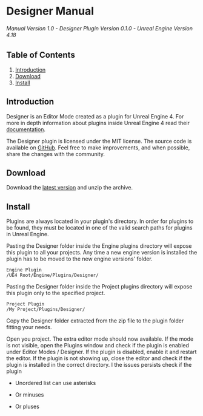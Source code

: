 #      Designer Manual
###### Manual Version 1.0 - Designer Plugin Version 0.1.0 - Unreal Engine Version 4.18

## Table of Contents
1. [Introduction](#introduction)
2. [Download](#download)
3. [Install](#install)

## Introduction
Designer is an Editor Mode created as a plugin for Unreal Engine 4. For more in depth information about plugins inside Unreal Engine 4 read their [documentation](https://docs.unrealengine.com/latest/INT/Programming/Plugins/).

The Designer plugin is licensed under the MIT license. The source code is available on [GitHub](https://github.com/RoelBartstra/Designer). Feel free to make improvements, and when possible, share the changes with the community.


## Download
Download the [latest version](https://www.unrealengineer.com/designer) and unzip the archive.


## Install
Plugins are always located in your plugin's directory. In order for plugins to be found, they must be located in one of the valid search paths for plugins in Unreal Engine.

Pasting the Designer folder inside the Engine plugins directory will expose this plugin to all your projects. Any time a new engine version is installed the plugin has to be moved to the new engine versions' folder.

```
Engine Plugin
/UE4 Root/Engine/Plugins/Designer/
```

​Pasting the Designer folder inside the Project plugins directory will expose this plugin only to the specified project.

```
Project Plugin
/My Project/Plugins/Designer/
```

Copy the Designer folder extracted from the zip file to the plugin folder fitting your needs.

Open you project. The extra editor mode should now available. If the mode is not visible, open the Plugins window and check if the plugin is enabled under Editor Modes / Designer. If the plugin is disabled, enable it and restart the editor. 
If the plugin is not showing up, close the editor and check if the plugin is installed in the correct directory. I the issues persists check if the plugin 




* Unordered list can use asterisks
- Or minuses
+ Or pluses